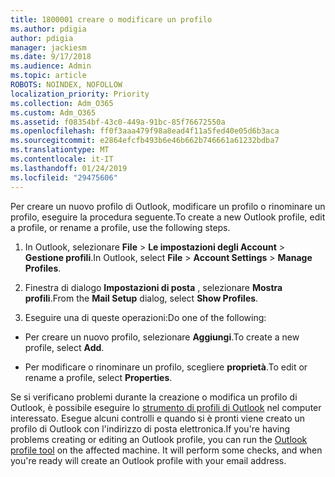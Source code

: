 ```yaml
---
title: 1800001 creare o modificare un profilo
ms.author: pdigia
author: pdigia
manager: jackiesm
ms.date: 9/17/2018
ms.audience: Admin
ms.topic: article
ROBOTS: NOINDEX, NOFOLLOW
localization_priority: Priority
ms.collection: Adm_O365
ms.custom: Adm_O365
ms.assetid: f08354bf-43c0-449a-91bc-85f76672550a
ms.openlocfilehash: ff0f3aaa479f98a8ead4f11a5fed40e05d6b3aca
ms.sourcegitcommit: e2864efcfb493b6e46b662b746661a61232bdba7
ms.translationtype: MT
ms.contentlocale: it-IT
ms.lasthandoff: 01/24/2019
ms.locfileid: "29475606"
---
```

<span data-ttu-id="1fee0-102">Per creare un nuovo profilo di Outlook, modificare un profilo o rinominare un profilo, eseguire la procedura seguente.</span><span class="sxs-lookup"><span data-stu-id="1fee0-102">To create a new Outlook profile, edit a profile, or rename a profile, use the following steps.</span></span>
  
1. <span data-ttu-id="1fee0-103">In Outlook, selezionare **File** \> **Le impostazioni degli Account** \> **Gestione profili**.</span><span class="sxs-lookup"><span data-stu-id="1fee0-103">In Outlook, select **File** \> **Account Settings** \> **Manage Profiles**.</span></span>
    
2. <span data-ttu-id="1fee0-104">Finestra di dialogo **Impostazioni di posta** , selezionare **Mostra profili**.</span><span class="sxs-lookup"><span data-stu-id="1fee0-104">From the **Mail Setup** dialog, select **Show Profiles**.</span></span>
    
3. <span data-ttu-id="1fee0-105">Eseguire una di queste operazioni:</span><span class="sxs-lookup"><span data-stu-id="1fee0-105">Do one of the following:</span></span>
    
  - <span data-ttu-id="1fee0-106">Per creare un nuovo profilo, selezionare **Aggiungi**.</span><span class="sxs-lookup"><span data-stu-id="1fee0-106">To create a new profile, select **Add**.</span></span>
    
  - <span data-ttu-id="1fee0-107">Per modificare o rinominare un profilo, scegliere **proprietà**.</span><span class="sxs-lookup"><span data-stu-id="1fee0-107">To edit or rename a profile, select **Properties**.</span></span>
    
<span data-ttu-id="1fee0-p101">Se si verificano problemi durante la creazione o modifica un profilo di Outlook, è possibile eseguire lo [strumento di profili di Outlook](https://aka.ms/SaRA-OutlookSetupProfile) nel computer interessato. Esegue alcuni controlli e quando si è pronti viene creato un profilo di Outlook con l'indirizzo di posta elettronica.</span><span class="sxs-lookup"><span data-stu-id="1fee0-p101">If you're having problems creating or editing an Outlook profile, you can run the [Outlook profile tool](https://aka.ms/SaRA-OutlookSetupProfile) on the affected machine. It will perform some checks, and when you're ready will create an Outlook profile with your email address.</span></span> 
  

